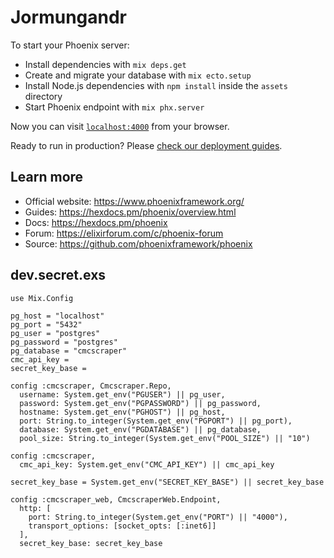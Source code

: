 # Jormungandr

To start your Phoenix server:

  * Install dependencies with `mix deps.get`
  * Create and migrate your database with `mix ecto.setup`
  * Install Node.js dependencies with `npm install` inside the `assets` directory
  * Start Phoenix endpoint with `mix phx.server`

Now you can visit [`localhost:4000`](http://localhost:4000) from your browser.

Ready to run in production? Please [check our deployment guides](https://hexdocs.pm/phoenix/deployment.html).

## Learn more

  * Official website: https://www.phoenixframework.org/
  * Guides: https://hexdocs.pm/phoenix/overview.html
  * Docs: https://hexdocs.pm/phoenix
  * Forum: https://elixirforum.com/c/phoenix-forum
  * Source: https://github.com/phoenixframework/phoenix

## dev.secret.exs
```
use Mix.Config

pg_host = "localhost"
pg_port = "5432"
pg_user = "postgres"
pg_password = "postgres"
pg_database = "cmcscraper"
cmc_api_key =
secret_key_base =

config :cmcscraper, Cmcscraper.Repo,
  username: System.get_env("PGUSER") || pg_user,
  password: System.get_env("PGPASSWORD") || pg_password,
  hostname: System.get_env("PGHOST") || pg_host,
  port: String.to_integer(System.get_env("PGPORT") || pg_port),
  database: System.get_env("PGDATABASE") || pg_database,
  pool_size: String.to_integer(System.get_env("POOL_SIZE") || "10")

config :cmcscraper,
  cmc_api_key: System.get_env("CMC_API_KEY") || cmc_api_key

secret_key_base = System.get_env("SECRET_KEY_BASE") || secret_key_base

config :cmcscraper_web, CmcscraperWeb.Endpoint,
  http: [
    port: String.to_integer(System.get_env("PORT") || "4000"),
    transport_options: [socket_opts: [:inet6]]
  ],
  secret_key_base: secret_key_base
```